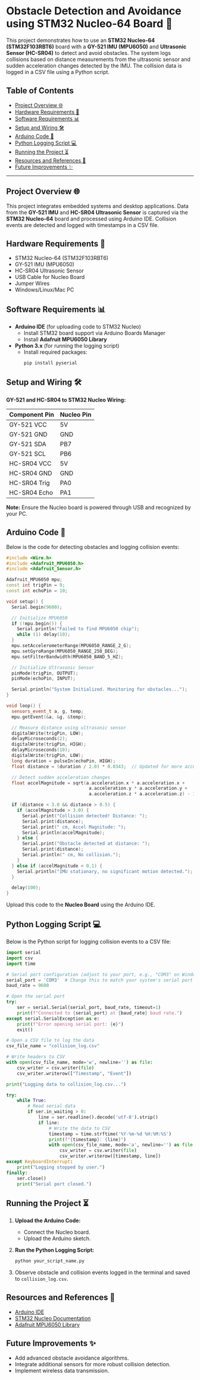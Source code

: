 # Obstacle Detection and Avoidance using STM32 Nucleo-64 Board 🚀

This project demonstrates how to use an **STM32 Nucleo-64 (STM32F103RBT6)** board with a **GY-521 IMU (MPU6050)** and **Ultrasonic Sensor (HC-SR04)** to detect and avoid obstacles. The system logs collisions based on distance measurements from the ultrasonic sensor and sudden acceleration changes detected by the IMU. The collision data is logged in a CSV file using a Python script.

## Table of Contents

- [Project Overview 🌐](#project-overview)
- [Hardware Requirements 🔧](#hardware-requirements)
- [Software Requirements 📊](#software-requirements)
- [Setup and Wiring 🛠️](#setup-and-wiring)
- [Arduino Code 🔢](#arduino-code)
- [Python Logging Script 💻](#python-logging-script)
- [Running the Project ⏳](#running-the-project)
- [Resources and References 📖](#resources-and-references)
- [Future Improvements ✨](#future-improvements)

---

## Project Overview 🌐

This project integrates embedded systems and desktop applications. Data from the **GY-521 IMU** and **HC-SR04 Ultrasonic Sensor** is captured via the **STM32 Nucleo-64** board and processed using Arduino IDE. Collision events are detected and logged with timestamps in a CSV file.

## Hardware Requirements 🔧

- STM32 Nucleo-64 (STM32F103RBT6)
- GY-521 IMU (MPU6050)
- HC-SR04 Ultrasonic Sensor
- USB Cable for Nucleo Board
- Jumper Wires
- Windows/Linux/Mac PC

## Software Requirements 📊

- **Arduino IDE** (for uploading code to STM32 Nucleo)
  - Install STM32 board support via Arduino Boards Manager
  - Install **Adafruit MPU6050 Library**
- **Python 3.x** (for running the logging script)
  - Install required packages:
    ```bash
    pip install pyserial
    ```

## Setup and Wiring 🛠️

**GY-521 and HC-SR04 to STM32 Nucleo Wiring:**

| Component Pin | Nucleo Pin |
| ------------- | ---------- |
| GY-521 VCC    | 5V         |
| GY-521 GND    | GND        |
| GY-521 SDA    | PB7        |
| GY-521 SCL    | PB6        |
| HC-SR04 VCC   | 5V         |
| HC-SR04 GND   | GND        |
| HC-SR04 Trig  | PA0        |
| HC-SR04 Echo  | PA1        |

**Note:** Ensure the Nucleo board is powered through USB and recognized by your PC.

## Arduino Code 🔢

Below is the code for detecting obstacles and logging collision events:

```cpp
#include <Wire.h>
#include <Adafruit_MPU6050.h>
#include <Adafruit_Sensor.h>

Adafruit_MPU6050 mpu;
const int trigPin = 9;
const int echoPin = 10;

void setup() {
  Serial.begin(9600);

  // Initialize MPU6050
  if (!mpu.begin()) {
    Serial.println("Failed to find MPU6050 chip");
    while (1) delay(10);
  }
  mpu.setAccelerometerRange(MPU6050_RANGE_2_G);
  mpu.setGyroRange(MPU6050_RANGE_250_DEG);
  mpu.setFilterBandwidth(MPU6050_BAND_5_HZ);

  // Initialize Ultrasonic Sensor
  pinMode(trigPin, OUTPUT);
  pinMode(echoPin, INPUT);

  Serial.println("System Initialized. Monitoring for obstacles...");
}

void loop() {
  sensors_event_t a, g, temp;
  mpu.getEvent(&a, &g, &temp);

  // Measure distance using ultrasonic sensor
  digitalWrite(trigPin, LOW);
  delayMicroseconds(2);
  digitalWrite(trigPin, HIGH);
  delayMicroseconds(10);
  digitalWrite(trigPin, LOW);
  long duration = pulseIn(echoPin, HIGH);
  float distance = (duration / 2.0) * 0.0343;  // Updated for more accurate distance calculation based on sound speed in air (34.3 microseconds per cm)

  // Detect sudden acceleration changes
  float accelMagnitude = sqrt(a.acceleration.x * a.acceleration.x +
                               a.acceleration.y * a.acceleration.y +
                               a.acceleration.z * a.acceleration.z) - 1.0;  // Adjusted magnitude threshold by offsetting gravity (1g)

  if (distance < 3.0 && distance > 0.5) {
    if (accelMagnitude > 3.0) {
      Serial.print("Collision detected! Distance: ");
      Serial.print(distance);
      Serial.print(" cm, Accel Magnitude: ");
      Serial.println(accelMagnitude);
    } else {
      Serial.print("Obstacle detected at distance: ");
      Serial.print(distance);
      Serial.println(" cm, No collision.");
    }
  } else if (accelMagnitude < 0.1) {
    Serial.println("IMU stationary, no significant motion detected.");
  }

  delay(100);
}
```

Upload this code to the **Nucleo Board** using the Arduino IDE.

## Python Logging Script 💻

Below is the Python script for logging collision events to a CSV file:

```python
import serial
import csv
import time

# Serial port configuration (adjust to your port, e.g., "COM3" on Windows or "/dev/ttyUSB0" on Linux)
serial_port = 'COM3'  # Change this to match your system's serial port
baud_rate = 9600

# Open the serial port
try:
    ser = serial.Serial(serial_port, baud_rate, timeout=1)
    print(f"Connected to {serial_port} at {baud_rate} baud rate.")
except serial.SerialException as e:
    print(f"Error opening serial port: {e}")
    exit()

# Open a CSV file to log the data
csv_file_name = "collision_log.csv"

# Write headers to CSV
with open(csv_file_name, mode='w', newline='') as file:
    csv_writer = csv.writer(file)
    csv_writer.writerow(["Timestamp", "Event"])

print("Logging data to collision_log.csv...")

try:
    while True:
        # Read serial data
        if ser.in_waiting > 0:
            line = ser.readline().decode('utf-8').strip()
            if line:
                # Write the data to CSV
                timestamp = time.strftime('%Y-%m-%d %H:%M:%S')
                print(f"{timestamp}: {line}")
                with open(csv_file_name, mode='a', newline='') as file:
                    csv_writer = csv.writer(file)
                    csv_writer.writerow([timestamp, line])
except KeyboardInterrupt:
    print("Logging stopped by user.")
finally:
    ser.close()
    print("Serial port closed.")
```

## Running the Project ⏳

1. **Upload the Arduino Code:**

   - Connect the Nucleo board.
   - Upload the Arduino sketch.

2. **Run the Python Logging Script:**

   ```bash
   python your_script_name.py
   ```

3. Observe obstacle and collision events logged in the terminal and saved to `collision_log.csv`.

## Resources and References 📖

- [Arduino IDE](https://www.arduino.cc/en/software)
- [STM32 Nucleo Documentation](https://www.st.com/en/evaluation-tools/nucleo-f103rb.html)
- [Adafruit MPU6050 Library](https://github.com/adafruit/Adafruit_MPU6050)

## Future Improvements ✨

- Add advanced obstacle avoidance algorithms.
- Integrate additional sensors for more robust collision detection.
- Implement wireless data transmission.


